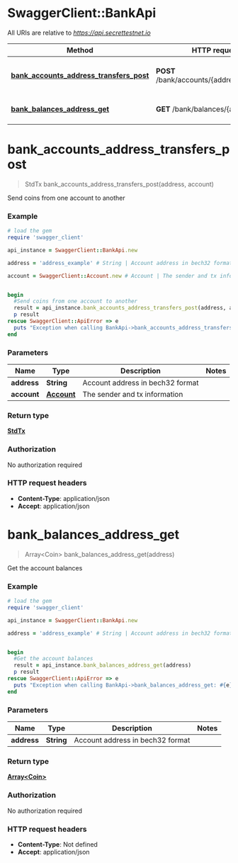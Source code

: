 # SwaggerClient::BankApi

All URIs are relative to *https://api.secrettestnet.io*

Method | HTTP request | Description
------------- | ------------- | -------------
[**bank_accounts_address_transfers_post**](BankApi.md#bank_accounts_address_transfers_post) | **POST** /bank/accounts/{address}/transfers | Send coins from one account to another
[**bank_balances_address_get**](BankApi.md#bank_balances_address_get) | **GET** /bank/balances/{address} | Get the account balances


# **bank_accounts_address_transfers_post**
> StdTx bank_accounts_address_transfers_post(address, account)

Send coins from one account to another

### Example
```ruby
# load the gem
require 'swagger_client'

api_instance = SwaggerClient::BankApi.new

address = 'address_example' # String | Account address in bech32 format

account = SwaggerClient::Account.new # Account | The sender and tx information


begin
  #Send coins from one account to another
  result = api_instance.bank_accounts_address_transfers_post(address, account)
  p result
rescue SwaggerClient::ApiError => e
  puts "Exception when calling BankApi->bank_accounts_address_transfers_post: #{e}"
end
```

### Parameters

Name | Type | Description  | Notes
------------- | ------------- | ------------- | -------------
 **address** | **String**| Account address in bech32 format | 
 **account** | [**Account**](Account.md)| The sender and tx information | 

### Return type

[**StdTx**](StdTx.md)

### Authorization

No authorization required

### HTTP request headers

 - **Content-Type**: application/json
 - **Accept**: application/json



# **bank_balances_address_get**
> Array&lt;Coin&gt; bank_balances_address_get(address)

Get the account balances

### Example
```ruby
# load the gem
require 'swagger_client'

api_instance = SwaggerClient::BankApi.new

address = 'address_example' # String | Account address in bech32 format


begin
  #Get the account balances
  result = api_instance.bank_balances_address_get(address)
  p result
rescue SwaggerClient::ApiError => e
  puts "Exception when calling BankApi->bank_balances_address_get: #{e}"
end
```

### Parameters

Name | Type | Description  | Notes
------------- | ------------- | ------------- | -------------
 **address** | **String**| Account address in bech32 format | 

### Return type

[**Array&lt;Coin&gt;**](Coin.md)

### Authorization

No authorization required

### HTTP request headers

 - **Content-Type**: Not defined
 - **Accept**: application/json



